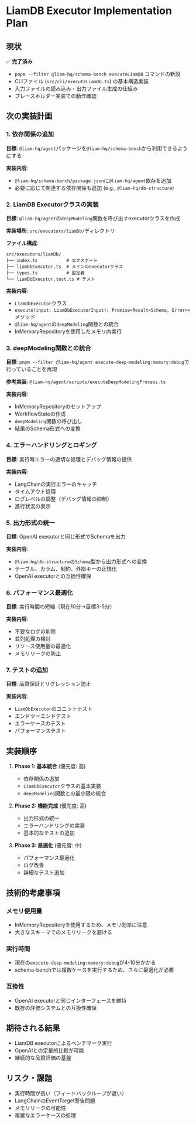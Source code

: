 # LiamDB Executor Implementation Plan

## 現状

✅ **完了済み**
- `pnpm --filter @liam-hq/schema-bench executeLiamDB` コマンドの新設
- CLIファイル (`src/cli/executeLiamDb.ts`) の基本構造実装
- 入力ファイルの読み込み・出力ファイル生成の仕組み
- プレースホルダー実装での動作確認

## 次の実装計画

### 1. 依存関係の追加
**目標**: `@liam-hq/agent`パッケージを`@liam-hq/schema-bench`から利用できるようにする

**実装内容**:
- `@liam-hq/schema-bench/package.json`に`@liam-hq/agent`依存を追加
- 必要に応じて関連する依存関係も追加 (e.g., `@liam-hq/db-structure`)

### 2. LiamDB Executorクラスの実装
**目標**: `@liam-hq/agent`の`deepModeling`関数を呼び出すexecutorクラスを作成

**実装場所**: `src/executors/liamDb/`ディレクトリ

**ファイル構成**:
```
src/executors/liamDb/
├── index.ts           # エクスポート
├── liamDbExecutor.ts  # メインのexecutorクラス
├── types.ts           # 型定義
└── liamDbExecutor.test.ts # テスト
```

**実装内容**:
- `LiamDbExecutor`クラス
- `execute(input: LiamDbExecutorInput): Promise<Result<Schema, Error>>`メソッド
- `@liam-hq/agent`の`deepModeling`関数との統合
- InMemoryRepositoryを使用したメモリ内実行

### 3. deepModeling関数との統合
**目標**: `pnpm --filter @liam-hq/agent execute-deep-modeling:memory:debug`で行っていることを再現

**参考実装**: `@liam-hq/agent/scripts/executeDeepModelingProcess.ts`

**実装内容**:
- InMemoryRepositoryのセットアップ
- WorkflowStateの作成
- `deepModeling`関数の呼び出し
- 結果のSchema形式への変換

### 4. エラーハンドリングとロギング
**目標**: 実行時エラーの適切な処理とデバッグ情報の提供

**実装内容**:
- LangChainの実行エラーのキャッチ
- タイムアウト処理
- ログレベルの調整（デバッグ情報の抑制）
- 進行状況の表示

### 5. 出力形式の統一
**目標**: OpenAI executorと同じ形式でSchemaを出力

**実装内容**:
- `@liam-hq/db-structure`の`Schema`型から出力形式への変換
- テーブル、カラム、制約、外部キーの正規化
- OpenAI executorとの互換性確保

### 6. パフォーマンス最適化
**目標**: 実行時間の短縮（現在10分→目標3-5分）

**実装内容**:
- 不要なログの削除
- 並列処理の検討
- リソース使用量の最適化
- メモリリークの防止

### 7. テストの追加
**目標**: 品質保証とリグレッション防止

**実装内容**:
- `LiamDbExecutor`のユニットテスト
- エンドツーエンドテスト
- エラーケースのテスト
- パフォーマンステスト

## 実装順序

1. **Phase 1: 基本統合** (優先度: 高)
   - 依存関係の追加
   - `LiamDbExecutor`クラスの基本実装
   - `deepModeling`関数との最小限の統合

2. **Phase 2: 機能完成** (優先度: 高)
   - 出力形式の統一
   - エラーハンドリングの実装
   - 基本的なテストの追加

3. **Phase 3: 最適化** (優先度: 中)
   - パフォーマンス最適化
   - ログ改善
   - 詳細なテスト追加

## 技術的考慮事項

### メモリ使用量
- InMemoryRepositoryを使用するため、メモリ効率に注意
- 大きなスキーマでのメモリリークを避ける

### 実行時間
- 現在の`execute-deep-modeling:memory:debug`が4-10分かかる
- schema-benchでは複数ケースを実行するため、さらに最適化が必要

### 互換性
- OpenAI executorと同じインターフェースを維持
- 既存の評価システムとの互換性確保

## 期待される結果

- LiamDB executorによるベンチマーク実行
- OpenAIとの定量的比較が可能
- 継続的な品質評価の基盤

## リスク・課題

- 実行時間が長い（フィードバックループが遅い）
- LangChainのEventTarget警告問題
- メモリリークの可能性
- 複雑なエラーケースの処理
